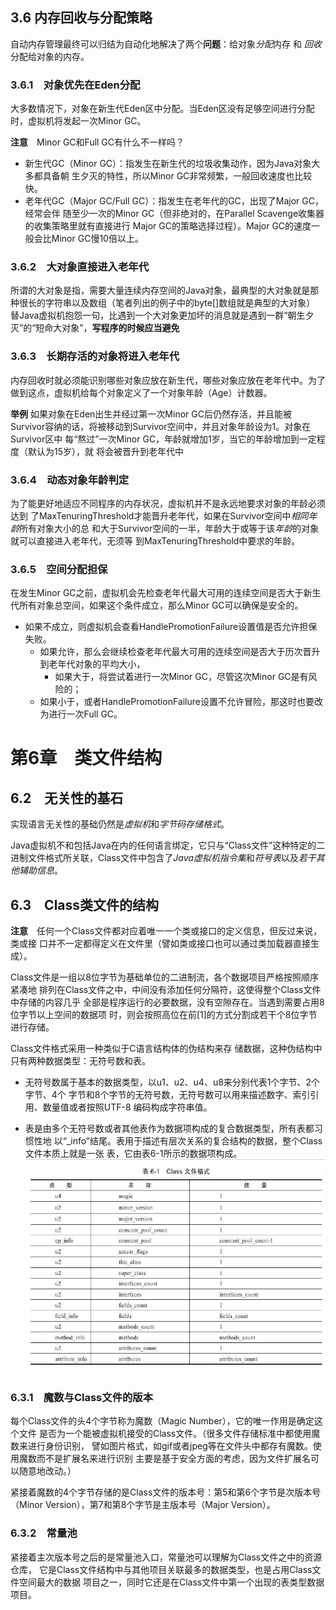 ## 3.6 内存回收与分配策略
自动内存管理最终可以归结为自动化地解决了两个**问题**：给对象*分配*内存 和 *回收*分配给对象的内存。

### 3.6.1　对象优先在Eden分配
大多数情况下，对象在新生代Eden区中分配。当Eden区没有足够空间进行分配时，虚拟机将发起一次Minor GC。

**注意**　Minor GC和Full GC有什么不一样吗？
- 新生代GC（Minor GC）：指发生在新生代的垃圾收集动作，因为Java对象大多都具备朝
生夕灭的特性，所以Minor GC非常频繁，一般回收速度也比较快。
- 老年代GC（Major GC/Full GC）：指发生在老年代的GC，出现了Major GC，经常会伴
随至少一次的Minor GC（但非绝对的，在Parallel Scavenge收集器的收集策略里就有直接进行
Major GC的策略选择过程）。Major GC的速度一般会比Minor GC慢10倍以上。

### 3.6.2　大对象直接进入老年代
所谓的大对象是指，需要大量连续内存空间的Java对象，最典型的大对象就是那种很长的字符串以及数组（笔者列出的例子中的byte[]数组就是典型的大对象）
替Java虚拟机抱怨一句，比遇到一个大对象更加坏的消息就是遇到一群“朝生夕灭”的“短命大对象”，**写程序的时候应当避免**

### 3.6.3　长期存活的对象将进入老年代
内存回收时就必须能识别哪些对象应放在新生代，哪些对象应放在老年代中。为了做到这点，虚拟机给每个对象定义了一个对象年龄（Age）计数器。

**举例** 如果对象在Eden出生并经过第一次Minor GC后仍然存活，并且能被
Survivor容纳的话，将被移动到Survivor空间中，并且对象年龄设为1。对象在Survivor区中
每“熬过”一次Minor GC，年龄就增加1岁，当它的年龄增加到一定程度（默认为15岁），就
将会被晋升到老年代中

### 3.6.4　动态对象年龄判定
为了能更好地适应不同程序的内存状况，虚拟机并不是永远地要求对象的年龄必须达到
了MaxTenuringThreshold才能晋升老年代，如果在Survivor空间中*相同年龄*所有对象大小的总
和大于Survivor空间的一半，年龄大于或等于该*年龄*的对象就可以直接进入老年代，无须等
到MaxTenuringThreshold中要求的年龄。

### 3.6.5　空间分配担保
在发生Minor GC之前，虚拟机会先检查老年代最大可用的连续空间是否大于新生代所有对象总空间，如果这个条件成立，那么Minor GC可以确保是安全的。
- 如果不成立，则虚拟机会查看HandlePromotionFailure设置值是否允许担保失败。
    - 如果允许，那么会继续检查老年代最大可用的连续空间是否大于历次晋升到老年代对象的平均大小，
        - 如果大于，将尝试着进行一次Minor GC，尽管这次Minor GC是有风险的；
    - 如果小于，或者HandlePromotionFailure设置不允许冒险，那这时也要改为进行一次Full GC。

# 第6章　类文件结构

## 6.2　无关性的基石
实现语言无关性的基础仍然是*虚拟机*和*字节码存储格式*。

Java虚拟机不和包括Java在内的任何语言绑定，它只与“Class文件”这种特定的二进制文件格式所关联，Class文件中包含了*Java虚拟机指令集*和*符号表*以及*若干其他辅助信息*。

## 6.3　Class类文件的结构

**注意**　任何一个Class文件都对应着唯一一个类或接口的定义信息，但反过来说，类或接
口并不一定都得定义在文件里（譬如类或接口也可以通过类加载器直接生成）。

Class文件是一组以8位字节为基础单位的二进制流，各个数据项目严格按照顺序紧凑地
排列在Class文件之中，中间没有添加任何分隔符，这使得整个Class文件中存储的内容几乎
全部是程序运行的必要数据，没有空隙存在。当遇到需要占用8位字节以上空间的数据项
时，则会按照高位在前[1]的方式分割成若干个8位字节进行存储。

Class文件格式采用一种类似于C语言结构体的伪结构来存
储数据，这种伪结构中只有两种数据类型：无符号数和表。

- 无符号数属于基本的数据类型，以u1、u2、u4、u8来分别代表1个字节、2个字节、4个
字节和8个字节的无符号数，无符号数可以用来描述数字、索引引用、数量值或者按照UTF-8
编码构成字符串值。

- 表是由多个无符号数或者其他表作为数据项构成的复合数据类型，所有表都习惯性地
以“_info”结尾。表用于描述有层次关系的复合结构的数据，整个Class文件本质上就是一张
表，它由表6-1所示的数据项构成。
![](./pictures/table_6-1.png)

### 6.3.1　魔数与Class文件的版本
每个Class文件的头4个字节称为魔数（Magic Number），它的唯一作用是确定这个文件
是否为一个能被虚拟机接受的Class文件。（很多文件存储标准中都使用魔数来进行身份识别，
譬如图片格式，如gif或者jpeg等在文件头中都存有魔数。使用魔数而不是扩展名来进行识别
主要是基于安全方面的考虑，因为文件扩展名可以随意地改动。）

紧接着魔数的4个字节存储的是Class文件的版本号：第5和第6个字节是次版本号（Minor
Version），第7和第8个字节是主版本号（Major Version）。

### 6.3.2　常量池
紧接着主次版本号之后的是常量池入口，常量池可以理解为Class文件之中的资源仓库，
它是Class文件结构中与其他项目关联最多的数据类型，也是占用Class文件空间最大的数据
项目之一，同时它还是在Class文件中第一个出现的表类型数据项目。
